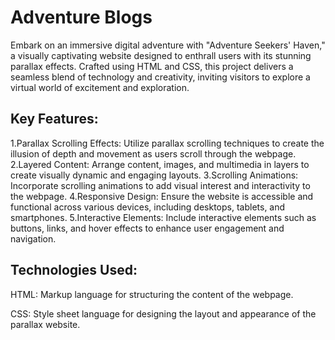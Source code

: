 # Adventure Blogs 

Embark on an immersive digital adventure with "Adventure Seekers' Haven," a visually captivating website designed to enthrall users with its stunning parallax effects. Crafted using HTML and CSS, this project delivers a seamless blend of technology and creativity, inviting visitors to explore a virtual world of excitement and exploration.

## Key Features:

1.Parallax Scrolling Effects: Utilize parallax scrolling techniques to create the illusion of depth and movement as users scroll through the webpage.
2.Layered Content: Arrange content, images, and multimedia in layers to create visually dynamic and engaging layouts.
3.Scrolling Animations: Incorporate scrolling animations to add visual interest and interactivity to the webpage.
4.Responsive Design: Ensure the website is accessible and functional across various devices, including desktops, tablets, and smartphones.
5.Interactive Elements: Include interactive elements such as buttons, links, and hover effects to enhance user engagement and navigation.

## Technologies Used:

HTML: Markup language for structuring the content of the webpage.

CSS: Style sheet language for designing the layout and appearance of the parallax website.

